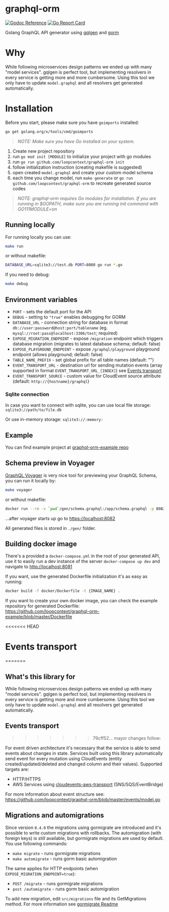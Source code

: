 # graphql-orm

[![Godoc Reference](https://godoc.org/github.com/loopcontext/graphql-orm?status.svg)](http://godoc.org/github.com/loopcontext/graphql-orm)
[![Go Report Card](https://goreportcard.com/badge/github.com/loopcontext/graphql-orm)](https://goreportcard.com/report/github.com/loopcontext/graphql-orm)

Golang GraphQL API generator using [gqlgen](https://gqlgen.com) and [gorm](https://gorm.io)

# Why

While following microservices design patterns we ended up with many "model services". gqlgen is perfect tool, but implementing resolvers in every service is getting more and more cumbersome. Using this tool we only have to update `model.graphql` and all resolvers get generated automatically.

# Installation

Before you start, please make sure you have `goimports` installed:

```sh
go get golang.org/x/tools/cmd/goimports
```

> _NOTE: Make sure you have Go installed on your system._

1. Create new project repository
1. run `go mod init [MODULE]` to initialize your project with go modules
1. run `go run github.com/loopcontext/graphql-orm init`
1. follow initialization instruction (creating makefile is suggested)
1. open created `model.graphql` and create your custom model schema
1. each time you change model, run `make generate` or `go run github.com/loopcontext/graphql-orm` to recreate generated source codes

> _NOTE: graphql-orm requires Go modules for installation. If you are running in \$GOPATH, make sure you are running init command with GO111MODULE=on_

## Running locally

For running locally you can use:

```sh
make run
```

or without makefile:

```sh
DATABASE_URL=sqlite3://test.db PORT=8080 go run *.go
```

If you need to debug:

```sh
make debug
```

## Environment variables

- `PORT` - sets the default port for the API
- `DEBUG` - setting to `"true"` enables debugging for GORM
- `DATABASE_URL` - connection string for database in format `db://user:password@host:port/tablename` (eg. `mysql://root:pass@localhost:3306/test`; required)
- `EXPOSE_MIGRATION_ENDPOINT` - expose `/migration` endpoint which triggers database migration (migrates to latest database schema; default: false)
- `EXPOSE_PLAYGROUND_ENDPOINT` - expose `/graphql/playground` playground endpoint (allows playground; default: false)
- `TABLE_NAME_PREFIX` - set global prefix for all table names (default: "")
- `EVENT_TRANSPORT_URL` - destination url for sending mutation events (array supported in format `EVENT_TRANSPORT_URL_[INDEX]`) see [Events transport](#installation)
- `EVENT_TRANSPORT_SOURCE` - custom value for CloudEvent source attribute (default: `http://{hostname}/graphql`)

### Sqlite connection

In case you want to connect with sqlite, you can use local file storage:
`sqlite3://path/to/file.db`

Or use in-memory storage:
`sqlite3://:memory:`

## Example

You can find example project at [graphql-orm-example repo](https://github.com/loopcontext/graphql-orm-example)

## Schema preview in Voyager

[GraphQL Voyager](https://apis.guru/graphql-voyager/) is very nice tool for previewing your GraphQL Schema, you can run it locally by:

```sh
make voyager
```

or without makefile:

```sh
docker run --rm -v `pwd`/gen/schema.graphql:/app/schema.graphql -p 8082:80 graphql/voyager
```

...after voyager starts up go to <https://localhost:8082>

All generated files is stored in `./gen/` folder.

## Building docker image

There's a provided a `docker-compose.yml` in the root of your generated API, use it to easily run a dev instance of
the server `docker-compose up dev` and navigate to <http://localhost:8081>

If you want, use the generated Dockerfile initialization it's as easy as running:

```sh
docker build -f docker/Dockerfile -t {IMAGE_NAME} .
```

If you want to create your own docker image, you can check the example repository for generated Dockerfile: <https://github.com/loopcontext/graphql-orm-example/blob/master/Dockerfile>

<<<<<<< HEAD

# Events transport

=======

## What's this library for

While following microservices design patterns we ended up with many "model services". gqlgen is perfect tool, but implementing resolvers in every service is getting more and more cumbersome. Using this tool we only have to update `model.graphql` and all resolvers get generated automatically.

## Events transport

> > > > > > > 79cff52... mayor changes follow:

For event driven architecture it's necessary that the service is able to send events about changes in state.
Services built using this library automatically send event for every mutation using CloudEvents (entity created/updated/deleted and changed column and their values). Supported targets are:

- HTTP/HTTPS
- AWS Services using [cloudevents-aws-transport](github.com/loopcontext/cloudevents-aws-transport) (SNS/SQS/EventBridge)

For more information about event structure see: <https://github.com/loopcontext/graphql-orm/blob/master/events/model.go>

## Migrations and automigrations

Since version `0.4.0` the migrations using gormigrate are introduced and it's possible to write custom migrations with rollbacks.
The automigration (with foreign keys) is still available, but gormigrate migrations are used by default. You use following commands:

- `make migrate` - runs gormigrate migrations
- `make automigrate` - runs gorm basic automigration

The same applies for HTTP endpoints (when `EXPOSE_MIGRATION_ENDPOINT=true`):

- `POST /migrate` - runs gormigrate migrations
- `post /automigrate` - runs gorm basic automigration

To add new migration, edit `src/migrations` file and its GetMigrations method. For more information see [gormigrate Readme](https://github.com/go-gormigrate/gormigrate)

